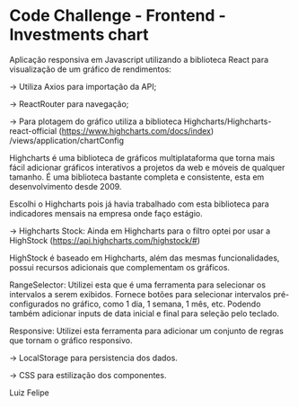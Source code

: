# Code Challenge - Frontend - Investments chart

Aplicação responsiva em Javascript utilizando a biblioteca React para visualização de um gráfico de rendimentos:

-> Utiliza Axios para importação da API;

-> ReactRouter para navegação;

-> Para plotagem do gráfico utiliza a biblioteca Highcharts/Highcharts-react-official (https://www.highcharts.com/docs/index) /views/application/chartConfig

   Highcharts é uma biblioteca de gráficos multiplataforma que torna mais fácil adicionar gráficos interativos a projetos da web e móveis de qualquer tamanho.
        É uma biblioteca bastante completa e consistente, esta em desenvolvimento desde 2009. 

   Escolhi o Highcharts pois já havia trabalhado com esta biblioteca para indicadores mensais na empresa onde faço estágio.

 -> Highcharts Stock:
            Ainda em Highcharts para o filtro optei por usar a HighStock (https://api.highcharts.com/highstock/#) 
            
  HighStock é baseado em Highcharts, além das mesmas funcionalidades, possui recursos adicionais que complementam os gráficos.

  RangeSelector:
      Utilizei esta que é uma ferramenta para selecionar os intervalos a serem exibidos. Fornece botões para selecionar intervalos pré-configurados no gráfico, como 1 dia, 1 semana, 1 mês, etc. Podendo também adicionar inputs de data inicial e final para seleção pelo teclado.

  Responsive:
      Utilizei esta ferramenta para adicionar um conjunto de regras que tornam o gráfico responsivo.


-> LocalStorage para persistencia dos dados.

-> CSS para estilização dos componentes.

  Luiz Felipe
